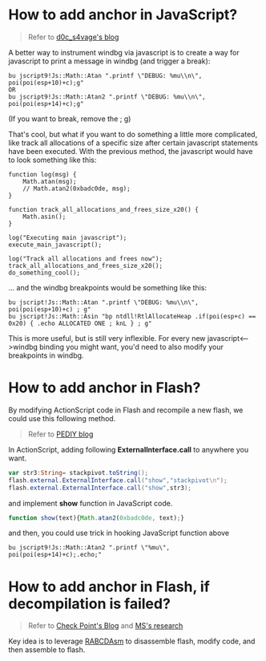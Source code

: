 # How to add anchor in JavaScript?

> Refer to [d0c_s4vage's blog](http://d0cs4vage.blogspot.hk/2013/06/windbg-tricks-javascript-windbg.html)

A better way to instrument windbg via javascript is to create a way for javascript to print a message in windbg (and trigger a break): 
```
bu jscript9!Js::Math::Atan ".printf \"DEBUG: %mu\\n\", poi(poi(esp+10)+c);g"
OR
bu jscript9!Js::Math::Atan2 ".printf \"DEBUG: %mu\\n\", poi(poi(esp+14)+c);g"
```
(If you want to break, remove the ; g)

That's cool, but what if you want to do something a little more complicated, like track all allocations of a specific size after certain javascript statements have been executed. With the previous method, the javascript would have to look something like this:
```
function log(msg) {
    Math.atan(msg);
    // Math.atan2(0xbadc0de, msg);
}

function track_all_allocations_and_frees_size_x20() {
    Math.asin();
}

log("Executing main javascript");
execute_main_javascript();

log("Track all allocations and frees now");
track_all_allocations_and_frees_size_x20();
do_something_cool();
```
... and the windbg breakpoints would be something like this:
```
bu jscript!Js::Math::Atan ".printf \"DEBUG: %mu\\n\", poi(poi(esp+10)+c) ; g"
bu jscript!Js::Math::Asin "bp ntdll!RtlAllocateHeap .if(poi(esp+c) == 0x20) { .echo ALLOCATED ONE ; knL } ; g"
```
This is more useful, but is still very inflexible. For every new javascript<-->windbg binding you might want, you'd need to also modify your breakpoints in windbg.

# How to add anchor in Flash?

By modifying ActionScript code in Flash and recompile a new flash, we could use this following method.
> Refer to [PEDIY blog](https://bbs.pediy.com/thread-193313.htm)

In ActionScript, adding following **ExternalInterface.call** to anywhere you want.
``` ActionScript
var str3:String= stackpivot.toString();
flash.external.ExternalInterface.call("show","stackpivot\n");
flash.external.ExternalInterface.call("show",str3);
```

and implement **show** function in JavaScript code.
``` JavaScript
function show(text){Math.atan2(0xbadc0de, text);}
```

and then, you could use trick in hooking JavaScript function above
```
bu jscript9!Js::Math::Atan2 ".printf \"%mu\", poi(poi(esp+14)+c);.echo;"
```

# How to add anchor in Flash, if decompilation is failed?
> Refer to [Check Point's Blog](https://blog.checkpoint.com/2017/05/05/debug-instrumentation-via-flash-actionscript/) and 
[MS's research](https://www.blackhat.com/docs/us-16/materials/us-16-Oh-The-Art-of-Reverse-Engineering-Flash-Exploits-wp.pdf)

Key idea is to leverage [RABCDAsm](https://github.com/CyberShadow/RABCDAsm) to disassemble flash, modify code, and then assemble to flash.


